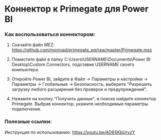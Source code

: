 # Коннектор к Primegate для Power BI

### Как воспользоваться коннектором:

1) Скачайте файл MEZ: https://github.com/morinad/primegate_pq/raw/master/Primegate.mez

2) Поместите файл в папку C:\Users\USERNAME\Documents\Power BI Desktop\Custom Connectors, подставив USERNAME своего компьютера.

3) Откройте Power BI, зайдите в Файл -> Параметры и настройки -> Параметры -> Глобальные -> Безопасность, выберите "Разрешить загрузку любого расширения без проверок и предупреждений".

4) Нажмите на кнопку "Получить данные", в поиске найдите коннектор Primegate. Выбрав коннектор, укажите необходимые параметры подключения.


### Полезные ссылки:
Инструкция по использованию: https://youtu.be/AD6SKbUryzY

